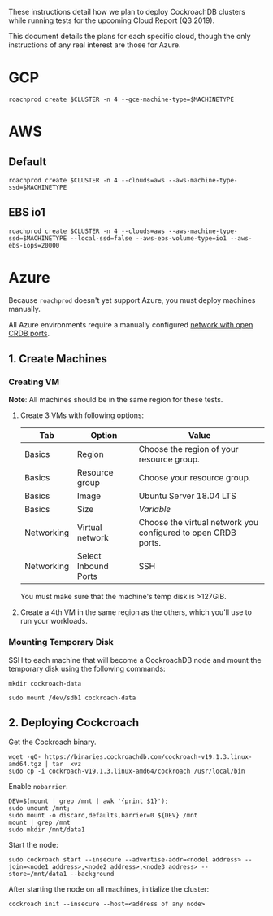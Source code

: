 These instructions detail how we plan to deploy CockroachDB clusters while running tests for the upcoming Cloud Report (Q3 2019).

This document details the plans for each specific cloud, though the only instructions of any real interest are those for Azure.

# GCP

```
roachprod create $CLUSTER -n 4 --gce-machine-type=$MACHINETYPE
```

# AWS

## Default

```
roachprod create $CLUSTER -n 4 --clouds=aws --aws-machine-type-ssd=$MACHINETYPE
```

## EBS io1

```
roachprod create $CLUSTER -n 4 --clouds=aws --aws-machine-type-ssd=$MACHINETYPE --local-ssd=false --aws-ebs-volume-type=io1 --aws-ebs-iops=20000
```

# Azure

Because `roachprod` doesn't yet support Azure, you must deploy machines manually.

All Azure environments require a manually configured [network with open CRDB ports](https://www.cockroachlabs.com/docs/stable/deploy-cockroachdb-on-microsoft-azure-insecure.html#step-1-configure-your-network).

## 1. Create Machines

### Creating VM

**Note**: All machines should be in the same region for these tests.

1. Create 3 VMs with following options:

	Tab | Option | Value
	----|--------|-------
	Basics | Region | Choose the region of your resource group.
	Basics | Resource group | Choose your resource group.
	Basics | Image | Ubuntu Server 18.04 LTS
	Basics | Size | _Variable_
	Networking | Virtual network | Choose the virtual network you configured to open CRDB ports.
	Networking | Select Inbound Ports | SSH

	You must make sure that the machine's temp disk is >127GiB.

2. Create a 4th VM in the same region as the others, which you'll use to run your workloads.

### Mounting Temporary Disk

SSH to each machine that will become a CockroachDB node and mount the temporary disk using the following commands:

```
mkdir cockroach-data
```
```
sudo mount /dev/sdb1 cockroach-data
```

## 2. Deploying Cockcroach

Get the Cockroach binary.
```
wget -qO- https://binaries.cockroachdb.com/cockroach-v19.1.3.linux-amd64.tgz | tar  xvz
sudo cp -i cockroach-v19.1.3.linux-amd64/cockroach /usr/local/bin
```

Enable `nobarrier`.
```
DEV=$(mount | grep /mnt | awk '{print $1}');
sudo umount /mnt;
sudo mount -o discard,defaults,barrier=0 ${DEV} /mnt
mount | grep /mnt
sudo mkdir /mnt/data1
```

Start the node:
```
sudo cockroach start --insecure --advertise-addr=<node1 address> --join=<node1 address>,<node2 address>,<node3 address> --store=/mnt/data1 --background
```

After starting the node on all machines, initialize the cluster:
```
cockroach init --insecure --host=<address of any node>
```
